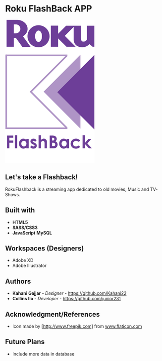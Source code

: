 
# Roku FlashBack APP

![RokuFlashback Logo](/images/flashback_logo.png)

## Let's take a Flashback!


RokuFlashback is a streaming app dedicated to old movies, Music and TV-Shows. 


## Built with
* **HTML5**
* **SASS/CSS3**
* **JavaScript**
**MySQL**


## Workspaces (Designers)
* Adobe XD
* Adobe Illustrator

## Authors

* **Kahani Gajjar** - *Designer* - https://github.com/Kahani22
* **Collins Ilo** - *Developer* - https://github.com/junior231

## Acknowledgment/References
* Icon made by [http://www.freepik.com] from www.flaticon.com

## Future Plans
- Include more data in database
